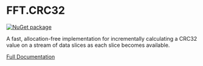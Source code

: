 # FFT.CRC32

[![NuGet package](https://img.shields.io/nuget/v/FFT.CRC.svg)](https://nuget.org/packages/FFT.CRC)

A fast, allocation-free implementation for incrementally calculating a CRC32 value on a stream of data slices as each slice becomes available.

[Full Documentation](https://fastfintech.github.io/FFT.CRC)
